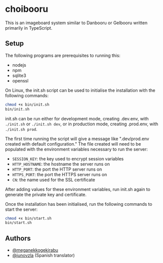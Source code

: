 # choibooru

This is an imageboard system similar to Danbooru or Gelbooru written primarily in TypeScript.


## Setup

The following programs are prerequisites to running this:

- nodejs
- npm
- sqlite3
- openssl

On Linux, the init.sh script can be used to initialise the installation with the following commands:

```sh
chmod +x bin/init.sh
bin/init.sh
```

init.sh can be run either for development mode, creating .dev.env, with `./init.sh` or `./init.sh dev`, or in production mode, creating .prod.env, with `./init.sh prod`.

The first time running the script will give a message like ".dev/prod.env created with default configuration." The file created will need to be populated with the environment variables necessary to run the server:

- `SESSION_KEY`: the key used to encrypt session variables
- `HTTP_HOSTNAME`: the hostname the server runs on
- `HTTP_PORT`: the port the HTTP server runs on
- `HTTPS_PORT`: the port the HTTPS server runs on
- `CN`: the name used for the SSL certificate

After adding values for these environment variables, run init.sh again to generate the private key and certificate.

Once the installation has been initialised, run the following commands to start the server:

```sh
chmod +x bin/start.sh
bin/start.sh
```


## Authors

- [@meganekkogekirabu](https://www.github.com/meganekkogekirabu)
- [@junovzla](https://www.github.com/junovzla) (Spanish translator)
